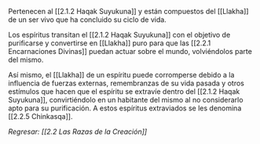 Pertenecen al [[2.1.2 Haqak Suyukuna]] y están compuestos del [[Llakha]] de un ser vivo que ha concluido su ciclo de vida.

Los espíritus transitan el [[2.1.2 Haqak Suyukuna]] con el objetivo de purificarse y convertirse en [[Llakha]] puro para que las [[2.2.1 Encarnaciones Divinas]] puedan actuar sobre el mundo, volviéndolos parte del mismo.

Así mismo, el [[Llakha]] de un espíritu puede corromperse debido a la influencia de fuerzas externas, remembranzas de su vida pasada y otros estímulos que hacen que el espíritu se extravíe dentro del [[2.1.2 Haqak Suyukuna]], convirtiéndolo en un habitante del mismo al no considerarlo apto para su purificación. A estos espíritus extraviados se les denomina [[2.2.5 Chinkasqa]].

_Regresar: [[2.2 Las Razas de la Creación]]_
